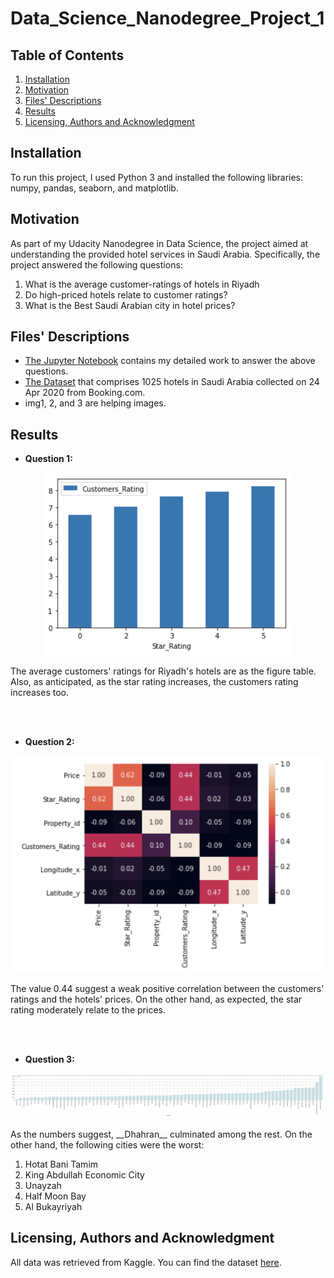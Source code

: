 # Data_Science_Nanodegree_Project_1

## Table of Contents
1. [Installation](#installation)
2. [Motivation](#motivation)
3. [Files' Descriptions](#description)
4. [Results](#results)
5. [Licensing, Authors and Acknowledgment](#license)

## Installation <a name="installation"></a>

To run this project, I used Python 3 and installed the following libraries: numpy, pandas, seaborn, and matplotlib.

## Motivation

As part of my Udacity Nanodegree in Data Science, the project aimed at understanding the provided hotel services in Saudi Arabia. Specifically, the project answered the following questions:
1. What is the average customer-ratings of hotels in Riyadh
2. Do high-priced hotels relate to customer ratings?
3. What is the Best Saudi Arabian city in hotel prices?

## Files' Descriptions <a name="description"></a>

* [The Jupyter Notebook](https://github.com/OrjwanZaafarani/Data_Science_Nanodegree_Project_1/blob/main/Project_1.ipynb) contains my detailed work to answer the above questions.
* [The Dataset](https://github.com/OrjwanZaafarani/Data_Science_Nanodegree_Project_1/blob/main/Saudi_Arabia_Hotels.csv) that comprises 1025 hotels in Saudi Arabia collected on 24 Apr 2020 from Booking.com.
* img1, 2, and 3 are helping images.

## Results

* __Question 1:__

<p align="center">
<img src="https://github.com/OrjwanZaafarani/Data_Science_Nanodegree_Project_1/blob/main/Q1.png" width="400">
</p>
The average customers' ratings for Riyadh's hotels are as the figure table. Also, as anticipated, as the star rating increases, the customers rating increases too.

<br></br>

* __Question 2:__

<p align="center">
<img src="https://github.com/OrjwanZaafarani/Data_Science_Nanodegree_Project_1/blob/main/Q2.png" width="500">
</p>
The value 0.44 suggest a weak positive correlation between the customers' ratings and the hotels' prices. On the other hand, as expected, the star rating moderately relate to the prices.

<br></br>

* __Question 3:__

<p align="center">
<img src="https://github.com/OrjwanZaafarani/Data_Science_Nanodegree_Project_1/blob/main/img3.png" width="1000">
</p>
As the numbers suggest, __Dhahran__ culminated among the rest. On the other hand, the following cities were the worst:

1. Hotat Bani Tamim
2. King Abdullah Economic City
3. Unayzah
4. Half Moon Bay
5. Al Bukayriyah

## Licensing, Authors and Acknowledgment <a name="license"></a>
All data was retrieved from Kaggle. You can find the dataset [here](https://www.kaggle.com/moayadmagadmi/saudi-arabia-bookingcom).
